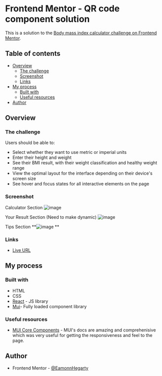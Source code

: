# Frontend Mentor - QR code component solution

This is a solution to the [Body mass index calculator challenge on Frontend Mentor](https://www.frontendmentor.io/challenges/body-mass-index-calculator-brrBkfSz1T). 

## Table of contents

- [Overview](#overview)
  - [The challenge](#the-challenge)
  - [Screenshot](#screenshot)
  - [Links](#links)
- [My process](#my-process)
  - [Built with](#built-with)
  - [Useful resources](#useful-resources)
- [Author](#author)



## Overview

### The challenge 

Users should be able to:

- Select whether they want to use metric or imperial units
- Enter their height and weight
- See their BMI result, with their weight classification and healthy weight range
- View the optimal layout for the interface depending on their device's screen size
- See hover and focus states for all interactive elements on the page


### Screenshot

Calculator Section
![image](https://github.com/EamonnHegarty/body-mass-index-calculatoor/assets/91144434/4828a6ea-60f1-433f-9dcd-d7839514d6a4)

Your Result Section (Need to make dynamic) 
![image](https://github.com/EamonnHegarty/body-mass-index-calculatoor/assets/91144434/88f79cec-cfda-4862-9c5f-5dc6ca3425a6)

Tips Section
**![image](https://github.com/EamonnHegarty/body-mass-index-calculatoor/assets/91144434/e556225d-214a-457e-ac61-20b1a234a9a8)
**




### Links

- [Live URL](https://body-mass-index-calculator.onrender.com/)

## My process

### Built with

- HTML
- CSS
- [React](https://reactjs.org/) - JS library
- [Mui](https://mui.com/)- Fully loaded component library
  

### Useful resources

- [MUI Core Components](https://mui.com/material-ui/getting-started/) - MUI's docs are amazing and comprehenisive which was very useful for getting the responsiveness and feel to the page. 


## Author

- Frontend Mentor - [@EamonnHegarty](https://www.frontendmentor.io/profile/EamonnHegarty)
